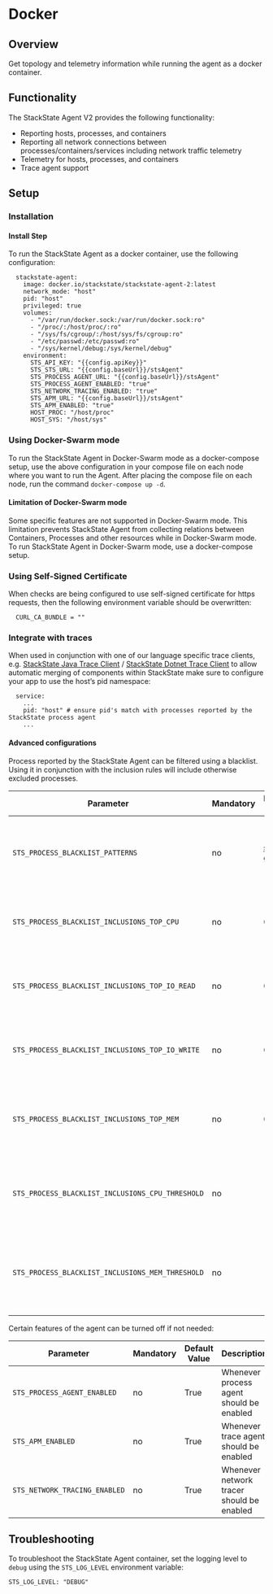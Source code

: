 # Docker

## Overview

Get topology and telemetry information while running the agent as a docker container.

## Functionality

The StackState Agent V2 provides the following functionality:

- Reporting hosts, processes, and containers
- Reporting all network connections between processes/containers/services including network traffic telemetry
- Telemetry for hosts, processes, and containers
- Trace agent support

## Setup

### Installation

#### Install Step

To run the StackState Agent as a docker container, use the following configuration:

```
  stackstate-agent:
    image: docker.io/stackstate/stackstate-agent-2:latest
    network_mode: "host"
    pid: "host"
    privileged: true
    volumes:
      - "/var/run/docker.sock:/var/run/docker.sock:ro"
      - "/proc/:/host/proc/:ro"
      - "/sys/fs/cgroup/:/host/sys/fs/cgroup:ro"
      - "/etc/passwd:/etc/passwd:ro"
      - "/sys/kernel/debug:/sys/kernel/debug"
    environment:
      STS_API_KEY: "{{config.apiKey}}"
      STS_STS_URL: "{{config.baseUrl}}/stsAgent"
      STS_PROCESS_AGENT_URL: "{{config.baseUrl}}/stsAgent"
      STS_PROCESS_AGENT_ENABLED: "true"
      STS_NETWORK_TRACING_ENABLED: "true"
      STS_APM_URL: "{{config.baseUrl}}/stsAgent"
      STS_APM_ENABLED: "true"
      HOST_PROC: "/host/proc"
      HOST_SYS: "/host/sys"
```
### Using Docker-Swarm mode
To run the StackState Agent in Docker-Swarm mode as a docker-compose setup, use the above configuration in your compose file on each node where you want to run the Agent. After placing the compose file on each node, run the command `docker-compose up -d`.

#### Limitation of Docker-Swarm mode
Some specific features are not supported in Docker-Swarm mode. This limitation prevents StackState Agent from collecting relations between Containers, Processes and other resources while in Docker-Swarm mode. To run StackState Agent in Docker-Swarm mode, use a docker-compose setup.

### Using Self-Signed Certificate

When checks are being configured to use self-signed certificate for https requests, then the following environment variable should be overwritten:

```
  CURL_CA_BUNDLE = ""
```

### Integrate with traces

When used in conjunction with one of our language specific trace clients, e.g. [StackState Java Trace Client](/#/stackpacks/stackstate-agent-v2/java) / [StackState Dotnet Trace Client](/#/stackpacks/stackstate-agent-v2/dotnet)  to allow automatic merging of components within StackState make sure to configure your app to use the host’s pid namespace:

```
  service:
    ...
    pid: "host" # ensure pid's match with processes reported by the StackState process agent
    ...
```

#### Advanced configurations

Process reported by the StackState Agent can be filtered using a blacklist. Using it in conjunction with the inclusion rules will include otherwise excluded processes.

| Parameter | Mandatory | Default Value | Description |
|-----------|-----------|---------------|-------------|
| `STS_PROCESS_BLACKLIST_PATTERNS` | no | [see github](https://github.com/StackVista/stackstate-process-agent/blob/master/config/config_nix.go) | A list of regex patterns that will exclude a process if matched |
| `STS_PROCESS_BLACKLIST_INCLUSIONS_TOP_CPU` | no | 0 | Number of processes to report that have a high CPU usage |
| `STS_PROCESS_BLACKLIST_INCLUSIONS_TOP_IO_READ` | no | 0 | Number of processes to report that have a high IO read usage |
| `STS_PROCESS_BLACKLIST_INCLUSIONS_TOP_IO_WRITE` | no | 0 | Number of processes to report that have a high IO write usage |
| `STS_PROCESS_BLACKLIST_INCLUSIONS_TOP_MEM` | no | 0 | Number of processes to report that have a high Memory usage |
| `STS_PROCESS_BLACKLIST_INCLUSIONS_CPU_THRESHOLD` | no |  | Threshold that enables the reporting of high CPU usage processes |
| `STS_PROCESS_BLACKLIST_INCLUSIONS_MEM_THRESHOLD` | no |  | Threshold that enables the reporting of high Memory usage processes |

Certain features of the agent can be turned off if not needed:

| Parameter | Mandatory | Default Value | Description |
|-----------|-----------|---------------|-------------|
| `STS_PROCESS_AGENT_ENABLED` | no | True | Whenever process agent should be enabled |
| `STS_APM_ENABLED` | no | True | Whenever trace agent should be enabled |
| `STS_NETWORK_TRACING_ENABLED` | no | True | Whenever network tracer should be enabled |

## Troubleshooting

To troubleshoot the StackState Agent container, set the logging level to `debug` using the `STS_LOG_LEVEL` environment variable:
```
STS_LOG_LEVEL: "DEBUG"
```
